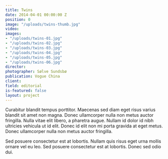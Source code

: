 ```yaml
---
title: Twins
date: 2014-04-01 00:00:00 Z
position: 0
image: "/uploads/twins-thumb.jpg"
video: 
images:
- "/uploads/twins-01.jpg"
- "/uploads/twins-02.jpg"
- "/uploads/twins-03.jpg"
- "/uploads/twins-04.jpg"
- "/uploads/twins-05.jpg"
- "/uploads/twins-06.jpg"
director: 
photographer: Sølve Sundsbø
publication: Vogue China
client: 
field: editorial
is-featured: false
layout: project
---
```


Curabitur blandit tempus porttitor. Maecenas sed diam eget risus varius blandit sit amet non magna. Donec ullamcorper nulla non metus auctor fringilla. Nulla vitae elit libero, a pharetra augue. Nullam id dolor id nibh ultricies vehicula ut id elit. Donec id elit non mi porta gravida at eget metus. Donec ullamcorper nulla non metus auctor fringilla.

Sed posuere consectetur est at lobortis. Nullam quis risus eget urna mollis ornare vel eu leo. Sed posuere consectetur est at lobortis. Donec sed odio dui.